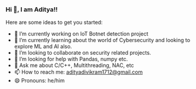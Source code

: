 ### Hi 👋, I am Aditya!!


Here are some ideas to get you started:

- 🔭 I’m currently working on IoT Botnet detection project
- 🌱 I’m currently learning about the world of Cybersecurity and looking to explore ML and AI also.
- 👯 I’m looking to collaborate on security related projects.
- 🤔 I’m looking for help with Pandas, numpy etc.
- 💬 Ask me about C/C++, Multithreading, NAC, etc
- 📫 How to reach me: adityadivikram1712@gmail.com
- 😄 Pronouns: he/him

